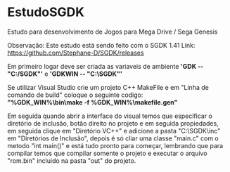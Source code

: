 # EstudoSGDK
Estudo para desenvolvimento de Jogos para Mega Drive / Sega Genesis


Observação: Este estudo está sendo feito com o SGDK 1.41 
Link: https://github.com/Stephane-D/SGDK/releases

Em primeiro logar deve ser criada as variaveis de ambiente <b>'GDK -- "C:/SGDK"'</b> e <b>'GDKWIN -- "C:\SGDK"'</b></br>

Se utilizar Visual Studio crie um projeto C++ MakeFile e 
em "Linha de comando de build" coloque o seguinte codigo:</br>
<b>"%GDK_WIN%\bin\make -f %GDK_WIN%\makefile.gen"</b>

Em seguida quando abrir a interface do visual temos que especificar
o diretório de inclusão, botão direito no projeto e em seguida propiedades,
em seguida clique em "Diretório VC++" e adicione a pasta "C:\SGDK\inc" em
"Diretórios de Inclusão", depois é só cliar uma classe "main.c" com o metodo
"int main()" e está tudo pronto para começar, lembrando que para compilar
temos que compilar somente o projeto e executar o arquivo "rom.bin"
incluido na pasta "out" do projeto.
